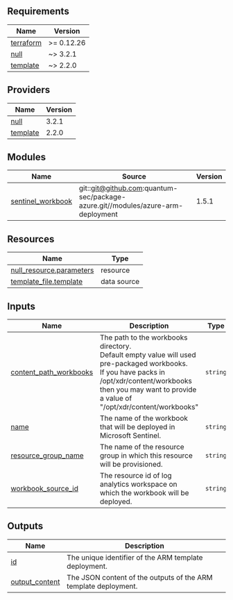 <!-- BEGIN_TF_DOCS -->
## Requirements

| Name | Version |
|------|---------|
| <a name="requirement_terraform"></a> [terraform](#requirement\_terraform) | >= 0.12.26 |
| <a name="requirement_null"></a> [null](#requirement\_null) | ~> 3.2.1 |
| <a name="requirement_template"></a> [template](#requirement\_template) | ~> 2.2.0 |

## Providers

| Name | Version |
|------|---------|
| <a name="provider_null"></a> [null](#provider\_null) | 3.2.1 |
| <a name="provider_template"></a> [template](#provider\_template) | 2.2.0 |

## Modules

| Name | Source | Version |
|------|--------|---------|
| <a name="module_sentinel_workbook"></a> [sentinel\_workbook](#module\_sentinel\_workbook) | git::git@github.com:quantum-sec/package-azure.git//modules/azure-arm-deployment | 1.5.1 |

## Resources

| Name | Type |
|------|------|
| [null_resource.parameters](https://registry.terraform.io/providers/hashicorp/null/latest/docs/resources/resource) | resource |
| [template_file.template](https://registry.terraform.io/providers/hashicorp/template/latest/docs/data-sources/file) | data source |

## Inputs

| Name | Description | Type | Default | Required |
|------|-------------|------|---------|:--------:|
| <a name="input_content_path_workbooks"></a> [content\_path\_workbooks](#input\_content\_path\_workbooks) | The path to the workbooks directory.<br>Default empty value will used pre-packaged workbooks.<br>If you have packs in /opt/xdr/content/workbooks then you may want to provide a value of "/opt/xdr/content/workbooks" | `string` | `""` | no |
| <a name="input_name"></a> [name](#input\_name) | The name of the workbook that will be deployed in Microsoft Sentinel. | `string` | `"Quantum-Workbook"` | no |
| <a name="input_resource_group_name"></a> [resource\_group\_name](#input\_resource\_group\_name) | The name of the resource group in which this resource will be provisioned. | `string` | n/a | yes |
| <a name="input_workbook_source_id"></a> [workbook\_source\_id](#input\_workbook\_source\_id) | The resource id of log analytics workspace on which the workbook will be deployed. | `string` | n/a | yes |

## Outputs

| Name | Description |
|------|-------------|
| <a name="output_id"></a> [id](#output\_id) | The unique identifier of the ARM template deployment. |
| <a name="output_output_content"></a> [output\_content](#output\_output\_content) | The JSON content of the outputs of the ARM template deployment. |
<!-- END_TF_DOCS -->
